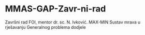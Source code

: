 # MMAS-GAP-Zavr-ni-rad
Završni rad FOI, mentor dr. sc. N. Ivković. MAX-MIN Sustav mrava u rješavanju Generalnog problema dodjele
